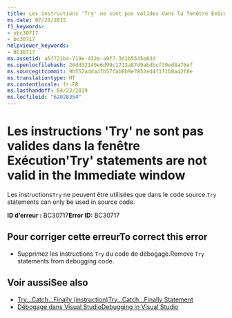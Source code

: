 ```yaml
---
title: Les instructions 'Try' ne sont pas valides dans la fenêtre Exécution
ms.date: 07/20/2015
f1_keywords:
- vbc30717
- bc30717
helpviewer_keywords:
- BC30717
ms.assetid: a5f721b4-719e-432e-a9f7-3d1b5545e63d
ms.openlocfilehash: 26dd32140e6d99c1712a87d9abdbcf39ed4a76ef
ms.sourcegitcommit: 9b552addadfb57fab0b9e7852ed4f1f1b8a42f8e
ms.translationtype: HT
ms.contentlocale: fr-FR
ms.lasthandoff: 04/23/2019
ms.locfileid: "62028354"
---
```

# <a name="try-statements-are-not-valid-in-the-immediate-window"></a><span data-ttu-id="88703-102">Les instructions 'Try' ne sont pas valides dans la fenêtre Exécution</span><span class="sxs-lookup"><span data-stu-id="88703-102">'Try' statements are not valid in the Immediate window</span></span>
<span data-ttu-id="88703-103">Les instructions`Try` ne peuvent être utilisées que dans le code source.</span><span class="sxs-lookup"><span data-stu-id="88703-103">`Try` statements can only be used in source code.</span></span>  
  
 <span data-ttu-id="88703-104">**ID d’erreur :** BC30717</span><span class="sxs-lookup"><span data-stu-id="88703-104">**Error ID:** BC30717</span></span>  
  
## <a name="to-correct-this-error"></a><span data-ttu-id="88703-105">Pour corriger cette erreur</span><span class="sxs-lookup"><span data-stu-id="88703-105">To correct this error</span></span>  
  
- <span data-ttu-id="88703-106">Supprimez les instructions `Try` du code de débogage.</span><span class="sxs-lookup"><span data-stu-id="88703-106">Remove `Try` statements from debugging code.</span></span>  
  
## <a name="see-also"></a><span data-ttu-id="88703-107">Voir aussi</span><span class="sxs-lookup"><span data-stu-id="88703-107">See also</span></span>

- [<span data-ttu-id="88703-108">Try...Catch...Finally (instruction)</span><span class="sxs-lookup"><span data-stu-id="88703-108">Try...Catch...Finally Statement</span></span>](../../visual-basic/language-reference/statements/try-catch-finally-statement.md)
- [<span data-ttu-id="88703-109">Débogage dans Visual Studio</span><span class="sxs-lookup"><span data-stu-id="88703-109">Debugging in Visual Studio</span></span>](/visualstudio/debugger/debugging-in-visual-studio)
